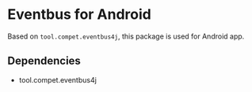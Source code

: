 # Eventbus for Android

Based on `tool.compet.eventbus4j`, this package is used for Android app.


## Dependencies

- tool.compet.eventbus4j
